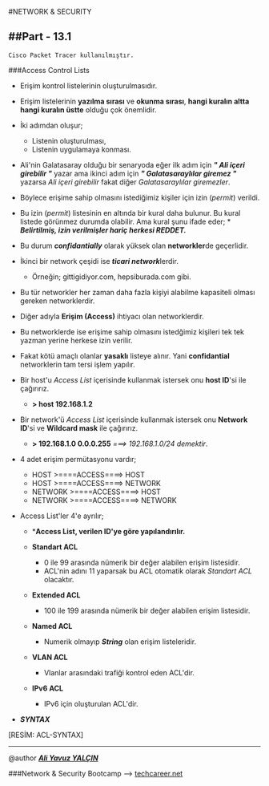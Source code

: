#NETWORK & SECURITY

##Part - 13.1
----

	Cisco Packet Tracer kullanılmıştır.

###Access Control Lists

*	Erişim kontrol listelerinin oluşturulmasıdır.
*	Erişim listelerinin **yazılma sırası** ve **okunma sırası**, **hangi kuralın altta hangi kuralın üstte** olduğu çok önemlidir.
*	İki adımdan oluşur;
	*	Listenin oluşturulması,
	*	Listenin uygulamaya konması.

*	Ali'nin Galatasaray olduğu bir senaryoda eğer ilk adım için ***" Ali içeri girebilir "*** yazar ama ikinci adım için ***" Galatasaraylılar giremez "*** yazarsa *Ali içeri girebilir* fakat diğer *Galatasaraylılar giremezler*.
*	 Böylece erişime sahip olmasını istediğimiz kişiler için izin (*permit*) verildi.
*	 Bu izin (*permit*) listesinin en altında bir kural daha bulunur. Bu kural listede görünmez durumda olabilir. Ama kural şunu ifade eder;
	*	 ***Belirtilmiş, izin verilmişler hariç herkesi REDDET.***

*	Bu durum ***confidantially*** olarak yüksek olan **networkler**de geçerlidir.
*	İkinci bir network çeşidi ise ***ticari network***lerdir. 
	*	Örneğin; gittigidiyor.com, hepsiburada.com gibi.

*	Bu tür networkler her zaman daha fazla kişiyi alabilme kapasiteli olması gereken networklerdir.
*	Diğer adıyla **Erişim (Access)** ihtiyacı olan networklerdir.
*	Bu networklerde ise erişime sahip olmasını istedğimiz kişileri tek tek yazman yerine herkese izin verilir.
*	Fakat kötü amaçlı olanlar **yasaklı** listeye alınır. Yani **confidantial** networklerin tam tersi işlem yapılır.
*	Bir host'u *Access List* içerisinde kullanmak istersek onu **host ID**'si ile çağırırız.
	*	**> host 192.168.1.2**

*	Bir network'ü *Access List* içerisinde kullanmak istersek onu **Network ID**'si ve **Wildcard mask** ile çağırırız.
	*	**> 192.168.1.0 0.0.0.255** 	 *===> 192.168.1.0/24 demektir*.

*	4 adet erişim permütasyonu vardır;
	*	HOST >====ACCESS====> HOST
	*	HOST >====ACCESS====> NETWORK
	*	NETWORK >====ACCESS====> HOST
	*	NETWORK >====ACCESS====> NETWORK

*	Access List'ler 4'e ayrılır;
	*	***Access List, verilen ID'ye göre yapılandırılır.**
	
	*	**Standart ACL**
		*	0 ile 99 arasında nümerik bir değer alabilen erişim listesidir.
		*	ACL'nin adını 11 yaparsak bu ACL otomatik olarak *Standart ACL* olacaktır.

	*	**Extended ACL**
		*	100 ile 199 arasında nümerik bir değer alabilen erişim listesidir.

	*	**Named ACL**
		*	Numerik olmayıp ***String*** olan erişim listeleridir.

	*	**VLAN ACL**
		*	Vlanlar arasındaki trafiği kontrol eden ACL'dir.

	*	**IPv6 ACL**
		*	IPv6 için oluşturulan ACL'dir.


*	***SYNTAX***	

[RESİM: ACL-SYNTAX]

---

@author ***[Ali Yavuz YALÇIN](https://www.linkedin.com/in/ali-yavuz-yalcin/)***

###Network & Security Bootcamp --> [techcareer.net](https://www.techcareer.net/en)